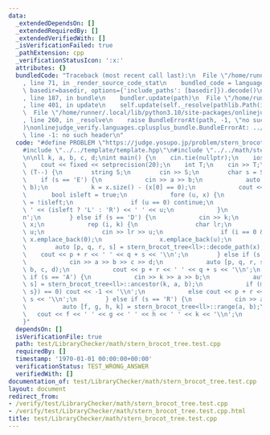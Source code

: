 ```yaml
---
data:
  _extendedDependsOn: []
  _extendedRequiredBy: []
  _extendedVerifiedWith: []
  _isVerificationFailed: true
  _pathExtension: cpp
  _verificationStatusIcon: ':x:'
  attributes: {}
  bundledCode: "Traceback (most recent call last):\n  File \"/home/runner/.local/lib/python3.10/site-packages/onlinejudge_verify/documentation/build.py\"\
    , line 71, in _render_source_code_stat\n    bundled_code = language.bundle(stat.path,\
    \ basedir=basedir, options={'include_paths': [basedir]}).decode()\n  File \"/home/runner/.local/lib/python3.10/site-packages/onlinejudge_verify/languages/cplusplus.py\"\
    , line 187, in bundle\n    bundler.update(path)\n  File \"/home/runner/.local/lib/python3.10/site-packages/onlinejudge_verify/languages/cplusplus_bundle.py\"\
    , line 401, in update\n    self.update(self._resolve(pathlib.Path(included), included_from=path))\n\
    \  File \"/home/runner/.local/lib/python3.10/site-packages/onlinejudge_verify/languages/cplusplus_bundle.py\"\
    , line 260, in _resolve\n    raise BundleErrorAt(path, -1, \"no such header\"\
    )\nonlinejudge_verify.languages.cplusplus_bundle.BundleErrorAt: ../../template/template.hpp:\
    \ line -1: no such header\n"
  code: "#define PROBLEM \"https://judge.yosupo.jp/problem/stern_brocot_tree\"\n\n\
    #include \"../../template/template.hpp\"\n#include \"../../math/stern_brocot_tree.hpp\"\
    \n\nll k, a, b, c, d;\nint main() {\n    cin.tie(nullptr);\n    ios_base::sync_with_stdio(false);\n\
    \    cout << fixed << setprecision(20);\n    int T;\n    cin >> T;\n    while\
    \ (T--) {\n        string S;\n        cin >> S;\n        char s = S[0];\n    \
    \    if (s == 'E') {\n            cin >> a >> b;\n            auto x = stern_brocot_tree<ll>::encode_path(a,\
    \ b);\n            k = x.size() - (x[0] == 0);\n            cout << k;\n     \
    \       bool isleft = true;\n            fore (u, x) {\n                isleft\
    \ = !isleft;\n                if (u == 0) continue;\n                cout << '\
    \ ' << (isleft ? 'L' : 'R') << ' ' << u;\n            }\n            cout << '\\\
    n';\n        } else if (s == 'D') {\n            cin >> k;\n            vector<ll>\
    \ x;\n            rep (i, k) {\n                char lr;\n                int\
    \ u;\n                cin >> lr >> u;\n                if (i == 0 && lr == 'L')\
    \ x.emplace_back(0);\n                x.emplace_back(u);\n            }\n    \
    \        auto [p, q, r, s] = stern_brocot_tree<ll>::decode_path(x);\n        \
    \    cout << p + r << ' ' << q + s << '\\n';\n        } else if (s == 'L') {\n\
    \            cin >> a >> b >> c >> d;\n            auto [p, q, r, s] = stern_brocot_tree<ll>::lca(a,\
    \ b, c, d);\n            cout << p + r << ' ' << q + s << '\\n';\n        } else\
    \ if (s == 'A') {\n            cin >> k >> a >> b;\n            auto [p, q, r,\
    \ s] = stern_brocot_tree<ll>::ancestor(k, a, b);\n            if (max({p, q, r,\
    \ s}) == 0) cout << -1 << '\\n';\n            else cout << p + r << ' ' << q +\
    \ s << '\\n';\n        } else if (s == 'R') {\n            cin >> a >> b;\n  \
    \          auto [f, g, h, k] = stern_brocot_tree<ll>::range(a, b);\n         \
    \   cout << f << ' ' << g << ' ' << h << ' ' << k << '\\n';\n        }\n    }\n\
    }"
  dependsOn: []
  isVerificationFile: true
  path: test/LibraryChecker/math/stern_brocot_tree.test.cpp
  requiredBy: []
  timestamp: '1970-01-01 00:00:00+00:00'
  verificationStatus: TEST_WRONG_ANSWER
  verifiedWith: []
documentation_of: test/LibraryChecker/math/stern_brocot_tree.test.cpp
layout: document
redirect_from:
- /verify/test/LibraryChecker/math/stern_brocot_tree.test.cpp
- /verify/test/LibraryChecker/math/stern_brocot_tree.test.cpp.html
title: test/LibraryChecker/math/stern_brocot_tree.test.cpp
---
```

